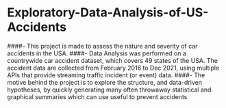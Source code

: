 # Exploratory-Data-Analysis-of-US-Accidents
####-	This project is made to assess the nature and severity of car accidents in the USA. 
####-	Data Analysis was performed on a countrywide car accident dataset, which covers 49 states of the USA. The accident data are collected from February 2016 to Dec 2021, using multiple APIs that provide streaming traffic incident (or event) data.
####-	The motive behind the project is to explore the structure, and data-driven hypotheses, by quickly generating many often throwaway statistical and graphical summaries which can use useful to prevent accidents.

